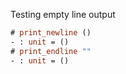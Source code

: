Testing empty line output

```ocaml
# print_newline ()
- : unit = ()
# print_endline ""
- : unit = ()
```
